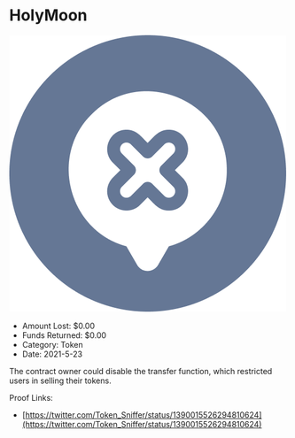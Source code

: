 # HolyMoon
![HolyMoon](/rektimages/HolyMoon.png)
- Amount Lost: $0.00
- Funds Returned: $0.00
- Category: Token
- Date: 2021-5-23

The contract owner could disable the transfer function, which restricted users in selling their tokens.


Proof Links:
- [https://twitter.com/Token_Sniffer/status/1390015526294810624](https://twitter.com/Token_Sniffer/status/1390015526294810624)


